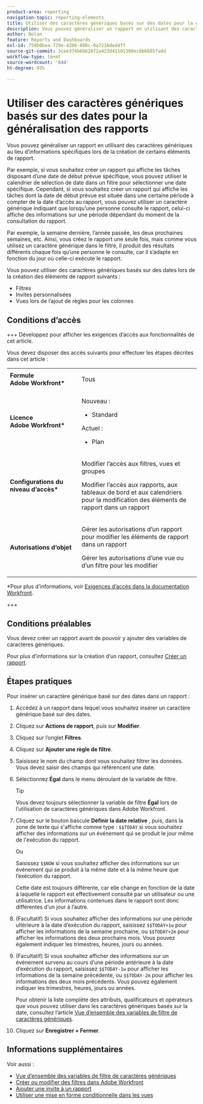```yaml
---
product-area: reporting
navigation-topic: reporting-elements
title: Utiliser des caractères génériques basés sur des dates pour la généralisation des rapports
description: Vous pouvez généraliser un rapport en utilisant des caractères génériques au lieu d’informations spécifiques lors de la création de certains éléments de rapport.
author: Nolan
feature: Reports and Dashboards
exl-id: 759b0bea-729e-4206-808c-0a7216ded4ff
source-git-commit: 3cee374b68b26f2a423d41101300ec8b6685fadd
workflow-type: tm+mt
source-wordcount: '644'
ht-degree: 93%

---
```


# Utiliser des caractères génériques basés sur des dates pour la généralisation des rapports

<!-- Audited: 11/2024 -->

Vous pouvez généraliser un rapport en utilisant des caractères génériques au lieu d’informations spécifiques lors de la création de certains éléments de rapport.

Par exemple, si vous souhaitez créer un rapport qui affiche les tâches disposant d’une date de début prévue spécifique, vous pouvez utiliser le calendrier de sélection de date dans un filtre pour sélectionner une date spécifique. Cependant, si vous souhaitez créer un rapport qui affiche les tâches dont la date de début prévue est située dans une certaine période à compter de la date d’accès au rapport, vous pouvez utiliser un caractère générique indiquant que lorsqu’une personne consulte le rapport, celui-ci affiche des informations sur une période dépendant du moment de la consultation du rapport.

Par exemple, la semaine dernière, l’année passée, les deux prochaines semaines, etc. Ainsi, vous créez le rapport une seule fois, mais comme vous utilisez un caractère générique dans le filtre, il produit des résultats différents chaque fois qu’une personne le consulte, car il s’adapte en fonction du jour où celle-ci exécute le rapport.

Vous pouvez utiliser des caractères génériques basés sur des dates lors de la création des éléments de rapport suivants :

* Filtres
* Invites personnalisées
* Vues lors de l’ajout de règles pour les colonnes

## Conditions d’accès

+++ Développez pour afficher les exigences d’accès aux fonctionnalités de cet article.

Vous devez disposer des accès suivants pour effectuer les étapes décrites dans cet article :

<table style="table-layout:auto"> 
 <col> 
 <col> 
 <tbody> 
  <tr> 
   <td role="rowheader"><strong>Formule Adobe Workfront*</strong></td> 
   <td> <p>Tous</p> </td> 
  </tr> 
  <tr> 
   <td role="rowheader"><strong>Licence Adobe Workfront*</strong></td> 
   <td> 
      <p>Nouveau :</p>
         <ul>
         <li><p>Standard</p></li>
         </ul>
      <p>Actuel :</p>
         <ul>
         <li><p>Plan</p></li>
         </ul>
   </td> 
  </tr> 
  <tr> 
   <td role="rowheader"><strong>Configurations du niveau d’accès*</strong></td> 
   <td> <p>Modifier l’accès aux filtres, vues et groupes</p> <p>Modifier l’accès aux rapports, aux tableaux de bord et aux calendriers pour la modification des éléments de rapport dans un rapport</p></td> 
  </tr> 
  <tr> 
   <td role="rowheader"><strong>Autorisations d’objet</strong></td> 
   <td> <p>Gérer les autorisations d’un rapport pour modifier les éléments de rapport dans un rapport</p> <p>Gérer les autorisations d’une vue ou d’un filtre pour les modifier</p></td> 
  </tr> 
 </tbody> 
</table>

*Pour plus d’informations, voir [Exigences d’accès dans la documentation Workfront](/help/quicksilver/administration-and-setup/add-users/access-levels-and-object-permissions/access-level-requirements-in-documentation.md).

+++

## Conditions préalables

Vous devez créer un rapport avant de pouvoir y ajouter des variables de caractères génériques.

Pour plus d’informations sur la création d’un rapport, consultez [Créer un rapport](../../../reports-and-dashboards/reports/creating-and-managing-reports/create-report.md).

## Étapes pratiques

Pour insérer un caractère générique basé sur des dates dans un rapport :

1. Accédez à un rapport dans lequel vous souhaitez insérer un caractère générique basé sur des dates.
1. Cliquez sur **Actions de rapport**, puis sur **Modifier**.
1. Cliquez sur l’onglet **Filtres**.
1. Cliquez sur **Ajouter une règle de filtre**.
1. Saisissez le nom du champ dont vous souhaitez filtrer les données.\
   Vous devez saisir des champs qui référencent une date.
1. Sélectionnez **Égal** dans le menu déroulant de la variable de filtre.

   >[!TIP]
   >
   >Vous devez toujours sélectionner la variable de filtre **Égal** lors de l’utilisation de caractères génériques dans Adobe Workfront.

1. Cliquez sur le bouton bascule **Définir la date relative** , puis, dans la zone de texte qui s&#39;affiche comme type : `$$TODAY` si vous souhaitez afficher des informations sur un événement qui se produit le jour même de l&#39;exécution du rapport.

   Ou

   Saisissez `$$NOW` si vous souhaitez afficher des informations sur un événement qui se produit à la même date et à la même heure que l’exécution du rapport.

   Cette date est toujours différente, car elle change en fonction de la date à laquelle le rapport est effectivement consulté par un utilisateur ou une utilisatrice. Les informations contenues dans le rapport sont donc différentes d’un jour à l’autre.

1. (Facultatif) Si vous souhaitez afficher des informations sur une période ultérieure à la date d’exécution du rapport, saisissez `$$TODAY+1w` pour afficher les informations de la semaine prochaine, ou `$$TODAY+2m` pour afficher les informations des deux prochains mois. Vous pouvez également indiquer les trimestres, heures, jours ou années.
1. (Facultatif) Si vous souhaitez afficher des informations sur un événement survenu au cours d’une période antérieure à la date d’exécution du rapport, saisissez `$$TODAY-1w` pour afficher les informations de la semaine précédente, ou `$$TODAY-2m` pour afficher les informations des deux mois précédents. Vous pouvez également indiquer les trimestres, heures, jours ou années.

   Pour obtenir la liste complète des attributs, qualificateurs et opérateurs que vous pouvez utiliser dans les caractères génériques basés sur la date, consultez l’article [Vue d’ensemble des variables de filtre de caractères génériques](../../../reports-and-dashboards/reports/reporting-elements/understand-wildcard-filter-variables.md).

1. Cliquez sur **Enregistrer + Fermer**.

## Informations supplémentaires

Voir aussi :

<!--outdated: * [Basic Report Creation Program](https://one.workfront.com/s/basic-report-creation-program) -->
* [Vue d’ensemble des variables de filtre de caractères génériques](../../../reports-and-dashboards/reports/reporting-elements/understand-wildcard-filter-variables.md)
* [Créer ou modifier des filtres dans Adobe Workfront](../../../reports-and-dashboards/reports/reporting-elements/create-filters.md)
* [Ajouter une invite à un rapport](../../../reports-and-dashboards/reports/creating-and-managing-reports/add-prompt-report.md)
* [Utiliser une mise en forme conditionnelle dans les vues](../../../reports-and-dashboards/reports/reporting-elements/use-conditional-formatting-views.md)
